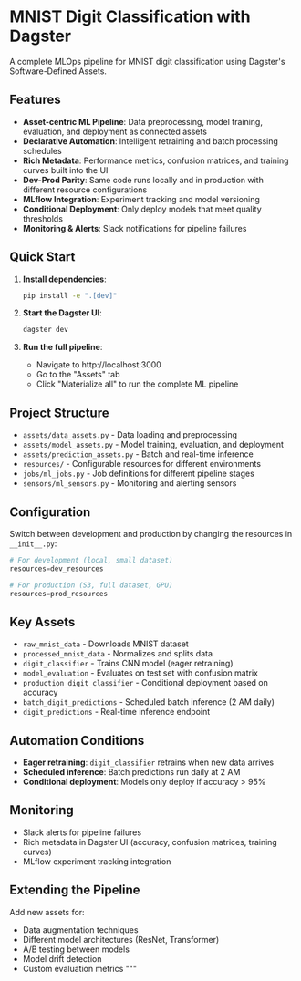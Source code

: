 # MNIST Digit Classification with Dagster

A complete MLOps pipeline for MNIST digit classification using Dagster's Software-Defined Assets.

## Features

- **Asset-centric ML Pipeline**: Data preprocessing, model training, evaluation, and deployment as connected assets
- **Declarative Automation**: Intelligent retraining and batch processing schedules  
- **Rich Metadata**: Performance metrics, confusion matrices, and training curves built into the UI
- **Dev-Prod Parity**: Same code runs locally and in production with different resource configurations
- **MLflow Integration**: Experiment tracking and model versioning
- **Conditional Deployment**: Only deploy models that meet quality thresholds
- **Monitoring & Alerts**: Slack notifications for pipeline failures

## Quick Start

1. **Install dependencies**:
   ```bash
   pip install -e ".[dev]"
   ```

2. **Start the Dagster UI**:
   ```bash
   dagster dev
   ```

3. **Run the full pipeline**:
   - Navigate to http://localhost:3000
   - Go to the "Assets" tab
   - Click "Materialize all" to run the complete ML pipeline

## Project Structure

- `assets/data_assets.py` - Data loading and preprocessing
- `assets/model_assets.py` - Model training, evaluation, and deployment  
- `assets/prediction_assets.py` - Batch and real-time inference
- `resources/` - Configurable resources for different environments
- `jobs/ml_jobs.py` - Job definitions for different pipeline stages
- `sensors/ml_sensors.py` - Monitoring and alerting sensors

## Configuration

Switch between development and production by changing the resources in `__init__.py`:

```python
# For development (local, small dataset)
resources=dev_resources

# For production (S3, full dataset, GPU)  
resources=prod_resources
```

## Key Assets

- `raw_mnist_data` - Downloads MNIST dataset
- `processed_mnist_data` - Normalizes and splits data
- `digit_classifier` - Trains CNN model (eager retraining)
- `model_evaluation` - Evaluates on test set with confusion matrix
- `production_digit_classifier` - Conditional deployment based on accuracy
- `batch_digit_predictions` - Scheduled batch inference (2 AM daily)
- `digit_predictions` - Real-time inference endpoint

## Automation Conditions

- **Eager retraining**: `digit_classifier` retrains when new data arrives
- **Scheduled inference**: Batch predictions run daily at 2 AM
- **Conditional deployment**: Models only deploy if accuracy > 95%

## Monitoring

- Slack alerts for pipeline failures
- Rich metadata in Dagster UI (accuracy, confusion matrices, training curves)
- MLflow experiment tracking integration

## Extending the Pipeline

Add new assets for:
- Data augmentation techniques
- Different model architectures (ResNet, Transformer)
- A/B testing between models
- Model drift detection
- Custom evaluation metrics
"""